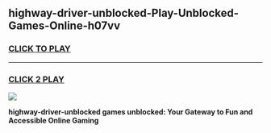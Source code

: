 
## highway-driver-unblocked-Play-Unblocked-Games-Online-h07vv
<h3>
<a href="https://premium76.site?title=highway-driver-unblocked&ref=25A">CLICK TO PLAY</a></h3>
<hr>

<h3>
<a href="https://premium76.site?title=highway-driver-unblocked&ref=25A">CLICK 2 PLAY</a>
  
</h3>

<a href="https://premium76.site?title=highway-driver-unblocked&ref=25A"><img src="https://clearcache.store/games.png"></a>


**highway-driver-unblocked games unblocked: Your Gateway to Fun and Accessible Online Gaming**
